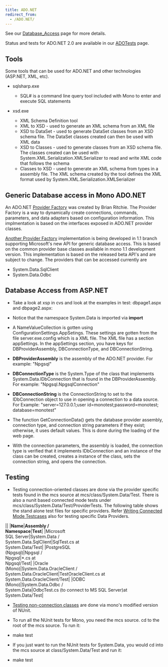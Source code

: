 ```yaml
---
title: ADO.NET
redirect_from:
  - /ADO.NET/
---
```

See our [Database_Access](/docs/database-access/) page for more details.

Status and tests for ADO.NET 2.0 are available in our [ADOTests](/archived/adotests) page.

Tools
-----

Some tools that can be used for ADO.NET and other technologies (ASP.NET, XML, etc).

-   sqlsharp.exe
    -   SQL# is a command line query tool included with Mono to enter and execute SQL statements

-   xsd.exe
    -   XML Schema Definition tool
    -   XML to XSD - used to generate an XML schema from an XML file
    -   XSD to DataSet - used to generate DataSet classes from an XSD schema file. The DataSet classes created can then be used with XML data
    -   XSD to Classes - used to generate classes from an XSD schema file. The classes created can be used with System.XML.Serialization.XMLSerializer to read and write XML code that follows the schema
    -   Classes to XSD - used to generate an XML schema from types in a assembly file. The XML schema created by the tool defines the XML format used by System.XML.Serialization.XMLSerializer

Generic Database access in Mono ADO.NET
---------------------------------------

An ADO.NET [Provider Factory](/archived/provider_factory) was created by Brian Ritchie. The Provider Factory is a way to dynamically create connections, commands, parameters, and data adapters based on configuration information. This implmentation is based on the interfaces exposed in ADO.NET provider classes.

[Another Provider Factory](/archived/baseclass_provider_factory) implementation is being developed in 1.1 branch supporting Microsoft's new API for generic database access. This is based on the common provider base classes available in mono 1.1 development version. This implementation is based on the released beta API's and are subject to change. The providers that can be accessed currently are

-   System.Data.SqlClient
-   System.Data.Odbc

Database Access from ASP.NET
----------------------------

-   Take a look at xsp in cvs and look at the examples in test: dbpage1.aspx and dbpage2.aspx:

-   Notice that the namespace System.Data is imported via **import**

-   A NameValueCollection is gotten using ConfigurationSettings.AppSetings. These settings are gotten from the file server.exe.config which is a XML file. The XML file has a section appSettings. In the appSettings section, you have keys for DBProviderAssembly, DBConnectionType, and DBConnectionString.

-   **DBProviderAssembly** is the assembly of the ADO.NET provider. For example: "Npgsql"

-   **DBConnectionType** is the System.Type of the class that implements System.Data.IDbConnection that is found in the DBProviderAssembly. For example: "Npgsql.NpgsqlConnection"

-   **DBConnectionString** is the ConnectionString to set to the IDbConnection object to use in opening a connection to a data source. For Example: "server=127.0.0.1;user id=monotest;password=monotest; database=monotest"

-   The function GetConnectionData() gets the database provider assembly, connection type, and connection string parameters if they exist; otherwise, it uses default values. This is done during the loading of the web page.

-   With the connection parameters, the assembly is loaded, the connection type is verified that it implements IDbConnection and an instance of the class can be created, creates a instance of the class, sets the connection string, and opens the connection.

Testing
-------

-   Testing connection-oriented classes are done via the provider specific tests found in the mcs source at mcs/class/System.Data/Test. There is also a nunit based connected mode tests under mcs/class/System.Data/Test/ProviderTests. The following table shows the stand alone test files for specific providers. Refer [Writing Connected Mode Testcases](/archived/writing_connected_mode_testcases) also for testing specific Data Providers.

||
|**Name**|**Assembly /<br/> Namespace**|**Test**|
|Microsoft<br/> SQL Server|System.Data /<br/> System.Data.SqlClient|SqlTest.cs at<br/> System.Data/Test|
|PostgreSQL<br/> (Npgsql)|Npgsql /<br/> Npgsql|\*.cs at<br/> Npgsql/Test|
|Oracle<br/> (Mono)|System.Data.OracleClient /<br/> System.Data.OracleClient|TestOracleClient.cs at<br/> System.Data.OracleClient/Test|
|ODBC<br/> (Mono)|System.Data.Odbc /<br/> System.Data|OdbcTest.cs (to connect to MS SQL Server)at<br/> System.Data/Test|

-   [Testing non-connection classes](/community/contributing/test-suite/) are done via mono's modified version of NUnit.

-   To run all the NUnit tests for Mono, you need the mcs source. cd to the root of the mcs source. To run it:

-   make test

-   If you just want to run the NUnit tests for System.Data, you would cd into the mcs source at class/System.Data/Test and run it:

-   make test

